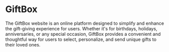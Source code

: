 # GiftBox
The GiftBox website is an online platform designed to simplify and enhance the gift-giving experience for users. Whether it's for birthdays, holidays, anniversaries, or any special occasion, GiftBox provides a convenient and thoughtful way for users to select, personalize, and send unique gifts to their loved ones.
